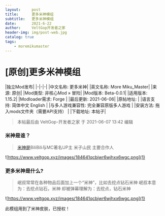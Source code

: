```yaml
---
layout:     post
title:      更多米神模组
subtitle:   更多米神模组
date:       2021-6-22
author:     VeltGop开发者之家
header-img: img/post-web.jpg
catalog: true
tags:
    - moremikumaster
---
```

# [原创]更多米神模组

|独立Mod发布|
|-|-|-|
|中文名称:	更多米神|
|英文名称:	More Miku_Master|
|来源:	原创|
|Mod类型:	非核心Mod » 冒险|
|Mod版本:	Beta-0.0.1|
|适用版本:	1.15.2|
|Modloader需求:	Forge |
|最后更新:	2021-06-06|
|原帖地址:	|
|语言支持:	简体中文 English |
|与多人游戏兼容性:	完全兼容原版多人游戏 |
|安装方法:	拖入mods文件夹（需要API支持） |
|下载地址:	本帖子|

> 本帖最后由 VeltGop-开发者之家 于 2021-06-07 13:42 编辑



### 米神是谁？


> [米神是](https://space.bilibili.com/1993302)BiliBili与MC著名UP主 米子山民 主要合作人


![https://www.veltgop.xyz/images/184641qcbjwr6wjhxx6wgc.png](1)
### 更多米神是什么?

> 岷叔常常在各种物品后面加上一个“米神”，比如去挖点钻石米神
岷叔本意为：去挖点钻石，米神
却被弹幕理解为：去挖点，钻石米神

![https://www.veltgop.xyz/images/184641qcbjwr6wjhxx6wgc.png](1)

此模组用到了米神皮肤，已授权！
